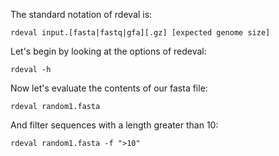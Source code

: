 The standard notation of rdeval is:
```
rdeval input.[fasta|fastq|gfa][.gz] [expected genome size]
```

Let's begin by looking at the options of redeval:
```
rdeval -h
```

Now let's evaluate the contents of our fasta file:
```
rdeval random1.fasta
```

And filter sequences with a length greater than 10:
```
rdeval random1.fasta -f ">10"
```
